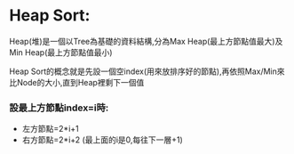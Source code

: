 # Heap Sort:

Heap(堆)是一個以Tree為基礎的資料結構,分為Max Heap(最上方節點值最大)及Min Heap(最上方節點值最小)

Heap Sort的概念就是先設一個空index(用來放排序好的節點),再依照Max/Min來比Node的大小,直到Heap裡剩下一個值

### 設最上方節點index=i時:

* 左方節點=2*i+1
* 右方節點=2*i+2
(最上面的i是0,每往下一層+1)
